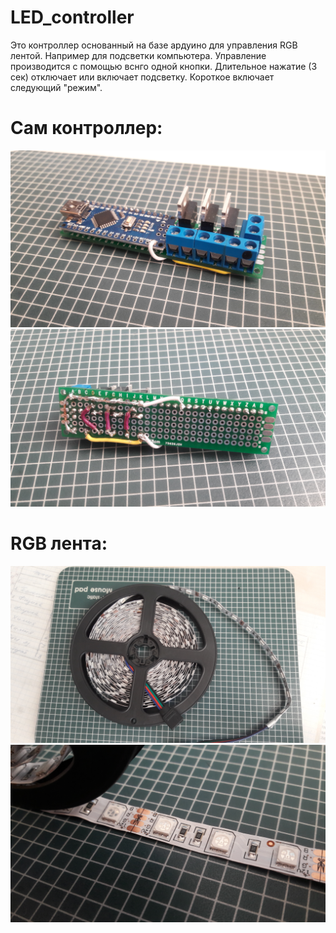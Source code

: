 # LED_controller

Это контроллер основанный на базе ардуино для управления RGB лентой. Например для подсветки компьютера.
Управление производится с помощью вснго одной кнопки. 
Длительное нажатие (3 сек) отключает или включает подсветку.
Короткое включает следующий "режим".

# Сам контроллер:
![](https://github.com/TopProHatsker/LED_controller/blob/master/20180427_181451.jpg)
![](https://github.com/TopProHatsker/LED_controller/blob/master/20180427_181527.jpg)
 
# RGB лента:
![](https://github.com/TopProHatsker/LED_controller/blob/master/20180427_181723.jpg)
![](https://github.com/TopProHatsker/LED_controller/blob/master/20180427_181649.jpg)
